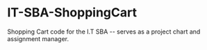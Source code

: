 # IT-SBA-ShoppingCart
Shopping Cart code for the I.T SBA -- serves as a project chart and assignment manager.
